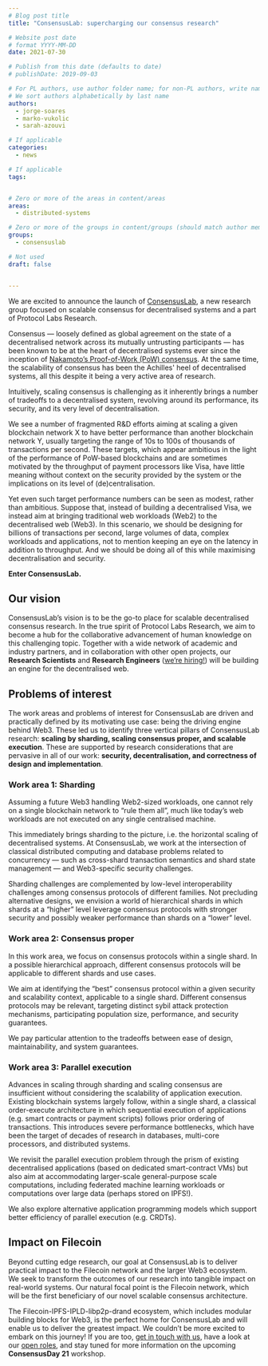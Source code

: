 ```yaml
---
# Blog post title
title: "ConsensusLab: supercharging our consensus research"

# Website post date
# format YYYY-MM-DD
date: 2021-07-30

# Publish from this date (defaults to date)
# publishDate: 2019-09-03

# For PL authors, use author folder name; for non-PL authors, write name as in paper within ""
# We sort authors alphabetically by last name
authors:
  - jorge-soares
  - marko-vukolic
  - sarah-azouvi

# If applicable
categories:
  - news

# If applicable
tags:


# Zero or more of the areas in content/areas
areas:
  - distributed-systems

# Zero or more of the groups in content/groups (should match author membership)
groups:
  - consensuslab

# Not used
draft: false


---
```


We are excited to announce the launch of [ConsensusLab](/groups/consensuslab/), a new research group focused on scalable consensus for decentralised systems and a part of Protocol Labs Research.

Consensus — loosely defined as global agreement on the state of a decentralised network across its mutually untrusting participants — has been known to be at the heart of decentralised systems ever since the inception of [Nakamoto’s Proof-of-Work (PoW) consensus](https://bitcoin.org/bitcoin.pdf). At the same time, the scalability of consensus has been the Achilles' heel of decentralised systems, all this despite it being a very active area of research.

Intuitively, scaling consensus is challenging as it inherently brings a number of tradeoffs to a decentralised system, revolving around its performance, its security, and its very level of decentralisation.

We see a number of fragmented R&D efforts aiming at scaling a given blockchain network X to have better performance than another blockchain network Y, usually targeting the range of  10s to 100s of thousands of transactions per second. These targets, which appear ambitious in the light of the performance of PoW-based blockchains and are sometimes motivated by the throughput of payment processors like Visa, have little meaning without context on the security provided by the system or the implications on its level of (de)centralisation.

Yet even such target performance numbers can be seen as modest, rather than ambitious. Suppose that, instead of building a decentralised Visa, we instead aim at bringing traditional web workloads (Web2) to the decentralised web (Web3). In this scenario, we should be designing for billions of transactions per second, large volumes of data, complex workloads and applications, not to mention keeping an eye on the latency in addition to throughput. And we should be doing all of this while maximising decentralisation and security.

**Enter ConsensusLab.**


## Our vision

ConsensusLab’s vision is to be the go-to place for scalable decentralised consensus research. In the true spirit of Protocol Labs Research, we aim to become a hub for the collaborative advancement of human knowledge on this challenging topic. Together with a wide network of academic and industry partners, and in collaboration with other open projects, our **Research Scientists** and **Research Engineers** ([we’re hiring!](https://jobs.lever.co/protocol?team=Research%20Development)) will be building an engine for the decentralised web.


## Problems of interest

The work areas and problems of interest for ConsensusLab are driven and practically defined by its motivating use case: being the driving engine behind Web3. These led us to identify three vertical pillars of ConsensusLab research: **scaling by sharding, scaling consensus proper, and scalable execution**. These are supported by research considerations that are pervasive in all of our work: **security, decentralisation, and correctness of design and implementation**.


### Work area 1: Sharding

Assuming a future Web3 handling Web2-sized workloads, one cannot rely on a single blockchain network to “rule them all”, much like today’s web workloads are not executed on any single centralised machine.

This immediately brings sharding to the picture, i.e. the horizontal scaling of decentralised systems. At ConsensusLab, we work at the intersection of classical distributed computing and database problems related to concurrency — such as cross-shard transaction semantics and shard state management — and Web3-specific security challenges.

Sharding challenges are complemented by low-level interoperability challenges among consensus protocols of different families. Not precluding alternative designs, we envision a world of hierarchical shards in which shards at a “higher” level leverage consensus protocols with stronger security and possibly weaker performance than shards on a “lower” level.  


### Work area 2: Consensus proper

In this work area, we focus on consensus protocols within a single shard. In a possible hierarchical approach, different consensus protocols will be applicable to different shards and use cases.

We aim at identifying the “best” consensus protocol within a given security and scalability context, applicable to a single shard. Different consensus protocols may be relevant, targeting distinct sybil attack protection mechanisms, participating population size, performance, and security guarantees.

We pay particular attention to the tradeoffs between ease of design, maintainability, and system guarantees.


### Work area 3: Parallel execution

Advances in scaling through sharding and scaling consensus are insufficient without considering the scalability of application execution. Existing blockchain systems largely follow, within a single shard, a classical order-execute architecture in which sequential execution of applications (e.g. smart contracts or payment scripts) follows prior ordering of transactions. This introduces severe performance bottlenecks, which have been the target of decades of research in databases, multi-core processors, and distributed systems.

We revisit the parallel execution problem through the prism of existing decentralised applications (based on dedicated smart-contract VMs) but also aim at accommodating larger-scale general-purpose scale computations, including federated machine learning workloads or computations over large data (perhaps stored on IPFS!).

We also explore alternative application programming models which support better efficiency of parallel execution (e.g. CRDTs).


## Impact on Filecoin

Beyond cutting edge research, our goal at ConsensusLab is to deliver practical impact to the Filecoin network and the larger Web3 ecosystem. We seek to transform the outcomes of our research into tangible impact on real-world systems. Our natural focal point is the Filecoin network, which will be the first beneficiary of our novel scalable consensus architecture.

The Filecoin-IPFS-IPLD-libp2p-drand ecosystem, which includes modular building blocks for Web3, is the perfect home for ConsensusLab and will enable us to deliver the greatest impact. We couldn’t be more excited to embark on this journey! If you are too, [get in touch with us](mailto:research@protocol.ai), have a look at our [open roles](https://jobs.lever.co/protocol?team=Research%20Development), and stay tuned for more information on the upcoming **ConsensusDay 21** workshop.
